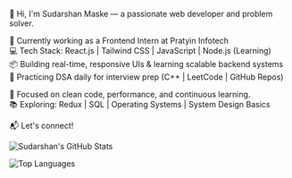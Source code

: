 👋 Hi, I'm Sudarshan Maske — a passionate web developer and problem solver.

🚀 Currently working as a Frontend Intern at Pratyin Infotech  
💻 Tech Stack: React.js | Tailwind CSS | JavaScript | Node.js (Learning)  
📦 Building real-time, responsive UIs & learning scalable backend systems  
🧠 Practicing DSA daily for interview prep (C++ | LeetCode | GitHub Repos)

🎯 Focused on clean code, performance, and continuous learning.  
📚 Exploring: Redux | SQL | Operating Systems | System Design Basics

📬 Let's connect!  


![Sudarshan's GitHub Stats](https://github-readme-stats.vercel.app/api?username=sudarshanmaske&show_icons=true&theme=tokyonight)

![Top Languages](https://github-readme-stats.vercel.app/api/top-langs/?username=sudarshanmaske&layout=compact&theme=tokyonight)

